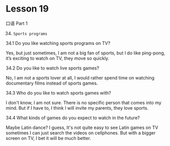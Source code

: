# Lesson 19

口语 Part 1

34.     Sports programs

34.1 Do you like watching sports programs on TV?

Yes, but just sometimes, I am not a big fan of sports, but I do like ping-pong, it’s exciting to watch on TV, they move so quickly.

34.2 Do you like to watch live sports games?

No, I am not a sports lover at all, I would rather spend time on watching documentary films instead of sports games.

34.3 Who do you like to watch sports games with?

I don't know, I am not sure. There is no specific person that comes into my mind. But if I have to, I think I will invite my parents, they love sports.

34.4 What kinds of games do you expect to watch in the future?

Maybe Latin dance? I guess, It's not quite easy to see Latin games on TV sometimes I can just search the videos on cellphones. But with a bigger screen on TV, I bet it will be much better.